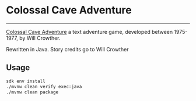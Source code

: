 # Colossal Cave Adventure

---

[Colossal Cave Adventure](https://en.wikipedia.org/wiki/Colossal_Cave_Adventure) a text adventure game, developed between 1975-1977, by Will Crowther. 

Rewritten in Java. Story credits go to Will Crowther

## Usage

```bash
sdk env install
./mvnw clean verify exec:java
./mvnw clean package
```
